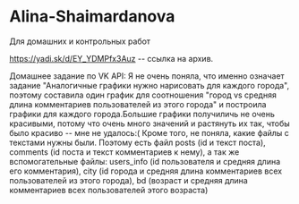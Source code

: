 # Alina-Shaimardanova
Для домашних и контрольных работ

https://yadi.sk/d/EY_YDMPfx3Auz -- ссылка на архив.

Домашнее задание по VK API: 
Я не очень поняла, что именно означает задание "Аналогичные графики нужно нарисовать для каждого города", поэтому составила один график для соотношения "город vs средняя длина комментариев пользователей из этого города" и построила графики для каждого города.Большие графики получиличь не очень красивыми, потому что очень много значений и растянуть их так, чтобы было красиво -- мне не удалось:(
Кроме того, не поняла, какие файлы с текстами нужны были. Поэтому есть файл posts (id и текст поста), comments (id поста и текст комментариев к нему), а так же вспомогательные файлы: users_info (id пользователя и средняя длина его комментария), city (id города и средняя длина комментариев всех пользователей из этого города), bd (возраст и средняя длина комментариев всех пользователей этого возраста)
